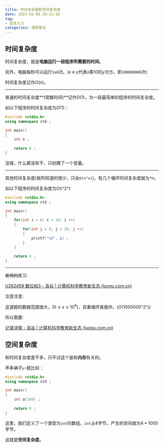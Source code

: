```yaml
---
title: 时间复杂度和空间复杂度
date: 2023-05-08 20:13:18
tag:
- 语言入门
categories: 课程笔记
---
```


## 时间复杂度

时间复杂度，就是**电脑运行一段程序所需要的时间**。

另外，电脑每秒可以运行`1e8`次。($x$ e $y$代表$x$乘10的$y$次方，即`100000000`次)

时间复杂度记作$O$(n)。

----------

普通的时间复杂度**(常数时间)**记作$O$(1)，为一段最简单的程序的时间复杂度。

如以下程序的时间复杂度为$O$(1)：

```cpp
#include <stdio.h>
using namespace std ;

int main()
{
    int n ;
    
    return 0 ;
}
```

没错，什么都没有干，只创建了一个变量。

<!--more-->

----------

其他时间复杂度(我所知道的很少，只会`O(n^n)`)，有几个循环时间复杂度就为^n。

如以下程序的时间复杂度为$O$(i^2^)

```cpp
#include <stdio.h>
using namespace std ;

int main()
{
    for(int i = 0; i < 10; i ++)
    {
        for(int j = 0; j < 10; j ++)
        {
            printf("%d", i) ;
        }
    }
    
    return 0 ;
}
```

----------

~~老师的~~练习:

[U262459 数位和3 - 洛谷 | 计算机科学教育新生态 (luogu.com.cn)](https://www.luogu.com.cn/problem/U262459)

注意注意:

这道题的数据范围很大，($0\le x \le10^6$)，双重循环直接炸。($O$(1000000^2^))

所以需要:

[记录详情 - 洛谷 | 计算机科学教育新生态 (luogu.com.cn)](https://www.luogu.com.cn/record/96951779)

## 空间复杂度

和时间复杂度差不多，只不过这个是和**内存**有关的。

~~不多讲了。~~就比如：

```cpp
#include <stdio.h>
using namespace std ;

int main()
{
    int a[100] ;
    
    return 0 ;
}
```

这里，我们定义了一个类型为`int`的数组，`int`占4字节，产生的空间就为$4 * 1000$字节。

这就是**空间复杂度**。